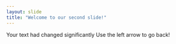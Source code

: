 ```yaml
---
layout: slide
title: "Welcome to our second slide!"
---
```

Your text had changed significantly
Use the left arrow to go back!
